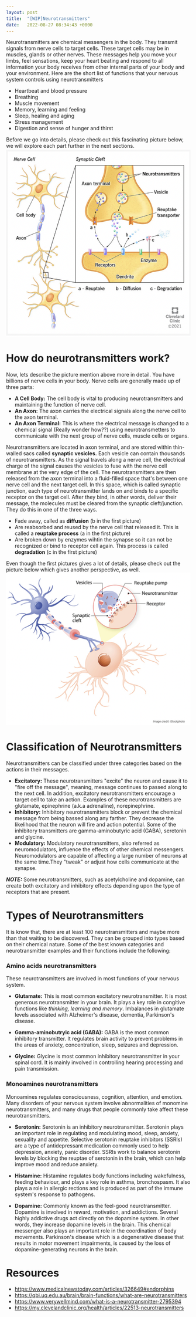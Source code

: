 ```yaml
---
layout: post
title:  "[WIP]Neurotransmitters"
date:   2022-08-27 08:34:43 +0000
---
```


Neurotransmitters are chemical messengers in the body. They transmit signals from nerve cells to target cells. These target cells may be in muscles, glands or other nerves. These messages help you move your limbs, feel sensations, keep your heart beating and respond to all information your body receives from other internal parts of your body and your environment. 
Here are the short list of functions that your nervous system controls using neurotransmitters
 - Heartbeat and blood pressure
 - Breathing
 - Muscle movement
 - Memory, learning and feeling
 - Sleep, healing and aging
 - Stress management
 - Digestion and sense of hunger and thirst

  
Before we go into details, please check out this fascinating picture below, we will explore each part further in the next sections.
![neurotransmitters](/assets/neurotransmitters.png)
 

# How do neurotransmitters work?

Now, lets describe the picture mention above more in detail. You have billions of nerve cells in your body. Nerve cells are generally made up of three parts:

 - **A Cell Body:** The cell body is vital to producing neurotransmitters and maintaining the function of nerve cell.
 - **An Axon:** The axon carries the electrical signals along the nerve cell to the axon terminal. 
 - **An Axon Terminal:** This is where the electrical message is changed to a chemical signal (Really wonder how??) using neurotransmetters to communicate with the next group of nerve cells, muscle cells or organs.


Neurotransmitters are located in axon terminal, and are stored within thin-walled sacs called **synaptic vesicles.** Each vesicle can contain thousands of neurotransmitters.
As the signal travels along a nerve cell, the electrical charge of the signal causes the vesicles to fuse with the nerve cell membrane at the very edge of the cell. The neurotransmitters are then released from the axon terminal into a fluid-filled space that's between one nerve cell and the next target cell. In this space, which is called synaptic junction, each type of neurotransmitter lands on and binds to a specific receptor on the target cell. After they bind, in other words, deliver their message, the molecules must be cleared from the synaptic cleft/junction. They do this in one of the three ways.

 - Fade away, called as **diffusion** (b in the first picture)
 - Are reabsorbed and reused by the nerve cell that released it. This is called a **reuptake process** (a in the first picture)
 - Are broken down by enzymes wihtin the synapse so it can not be recognized or bind to receptor cell again. This process is called **degradation** (c in the first picture)

Even though the first pictures gives a lot of details, please check out the picture below which gives another perspective, as well.
![neurotransmitters](/assets/neurotransmitters2.png)


# Classification of Neurotransmitters

Neurotransmitters can be classified under three categories based on the actions in their messages. 

 - **Excitatory:** These neurotransmitters "excite" the neuron and cause it to "fire off the message", meaning, message continues to passed along to the next cell. In addition, excitatory neurotransmitters encourage a target cell to take an action. Examples of these neurotransmitters are glutamate, epinephrine (a.k.a adrenaline), norepinephrine.
 - **Inhibitory:** Inhibitory neurotransmitters block or prevent the chemical message from being bassed along any farther. They decrease the likelihood that the neuron will fire and action potential. Some of the inhibitory transmitters are gamma-aminobutyric acid (GABA), seretonin and glycine.
 - **Modulatory:** Modulatory neurotransmitters, also referred as neuromodulators, influence the effects of other chemical messengers. Neuromodulators are capable of affecting a large number of neurons at the same time.They "tweak" or adjust how cells communicate at the synapse.


**_NOTE:_** Some neurotransmitters, such as acetylcholine and dopamine, can create both excitatory and inhibitory effects depending upon the type of receptors that are present. 


# Types of Neurotransmitters


It is know that, there are at least 100 neurotransmitters and maybe more than that waiting to be discovered. They can be grouped into types based on their chemical nature. Some of the best known categories and neurotransmitter examples and their functions include the following:

### Amino acids neurotransmitters


These neurotransmitters are involved in most functions of your nervous system. 
 
 - **Glutamate:** This is most common excitatory neurotransmitter. It is most generous neurotransmitter in your brain. It plays a key role in congitive functions like *thinking, learning and memory*. Imbalances in glutamate levels associated with Alzheimer's disease, dementia, Parkinson's disease.

 - **Gamma-aminobutryic acid (GABA):** GABA is the most common inhibitory transmitter. It regulates brain activity to prevent problems in the areas of anxiety, concentration, sleep, seizures and depression. 

 - **Glycine:** Glycine is most common inhibitory neurotransmitter in your spinal cord. It is mainly involved in controlling hearing processing and pain transmission. 

### Monoamines neurotransmitters


Monoamines regulates consciousness, cognition, attention, and emotion. Many disorders of your nervous system involve abnormalities of monomine neurotransmitters, and many drugs that people commonly take affect these neurotransmitters. 

 - **Serotonin:** Serotonin is an inhibitory neurotransmitter. Serotonin plays an important role in regulating and modulating mood, sleep, anxiety, sexuality and appetite. Selective serotonin reuptake inhibitors (SSRIs) are a type of antidepressant medication commonly used to help depression, anxiety, panic disorder. SSRIs work to balance serotonin levels by blocking the reuptae of serotonin in the brain, which can help improve mood and reduce anxiety. 

 - **Histamine:** Histamine regulates body functions including wakefulness, feeding behaviour, and plays a key role in asthma, bronchospasm. It also plays a role in allergic rections and is produced as part of the immune system's response to pathogens. 

 - **Dopamine:** Commonly known as the feel-good neurotransmitter. Dopamine is involved in reward, motivation, and addictions. Several highly addictive drugs act directly on the dopamine system. In other words, they increase dopamine levels in the brain. This chemical messenger also plays an important role in the coordination of body movements. Parkinson's disease which is a degenerative disease that results in motor movement impairments, is caused by the loss of dopamine-generating neurons in the brain. 
 
 
 
 


# Resources
 - https://www.medicalnewstoday.com/articles/326649#endorphins
 - https://qbi.uq.edu.au/brain/brain-functions/what-are-neurotransmitters
 - https://www.verywellmind.com/what-is-a-neurotransmitter-2795394
 - https://my.clevelandclinic.org/health/articles/22513-neurotransmitters
